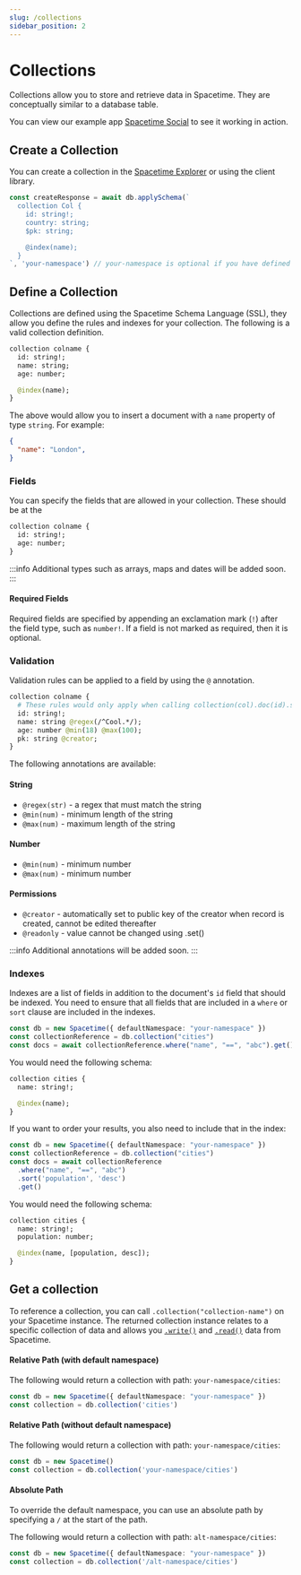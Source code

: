 ```yaml
---
slug: /collections
sidebar_position: 2
---
```


# Collections

Collections allow you to store and retrieve data in Spacetime. They are conceptually similar to a database table.

You can view our example app [Spacetime Social](https://social.testnet.spacetime.xyz) to see it working in action.

## Create a Collection

You can create a collection in the [Spacetime Explorer](https://explorer.testnet.spacetime.xyz) or using the client library.

```ts
const createResponse = await db.applySchema(`
  collection Col {
    id: string!;
    country: string;
    $pk: string;

    @index(name);
  }
`, 'your-namespace') // your-namespace is optional if you have defined a default namespace
```

## Define a Collection

Collections are defined using the Spacetime Schema Language (SSL), they allow you define the rules and indexes for your collection. The following is a valid collection definition.

```graphql
collection colname {
  id: string!;
  name: string;
  age: number;

  @index(name);
}
```

The above would allow you to insert a document with a `name` property of type `string`. For example:

```json
{
  "name": "London",
}
```


### Fields

You can specify the fields that are allowed in your collection. These should be at the 

```graphql
collection colname {
  id: string!;
  age: number;
}
```

:::info
Additional types such as arrays, maps and dates will be added soon.
:::

#### Required Fields

Required fields are specified by appending an exclamation mark (`!`) after the field type, such as `number!`. If a field is not marked as required, then it is optional.


### Validation

Validation rules can be applied to a field by using the `@` annotation.

```graphql
collection colname {
  # These rules would only apply when calling collection(col).doc(id).set()
  id: string!;
  name: string @regex(/^Cool.*/);
  age: number @min(18) @max(100);
  pk: string @creator;
}
```

The following annotations are available:

#### String

 * `@regex(str)` - a regex that must match the string
 * `@min(num)` - minimum length of the string
 * `@max(num)` - maximum length of the string


#### Number

 * `@min(num)` - minimum number
 * `@max(num)` - minimum number


#### Permissions
 * `@creator` - automatically set to public key of the creator when record is created, cannot be edited thereafter
 * `@readonly` - value cannot be changed using .set()


:::info
Additional annotations will be added soon.
:::


### Indexes

Indexes are a list of fields in addition to the document's `id` field that should be indexed. You need to ensure that all fields that are included in a `where` or `sort` clause are included in the indexes.

```ts
const db = new Spacetime({ defaultNamespace: "your-namespace" })
const collectionReference = db.collection("cities")
const docs = await collectionReference.where("name", "==", "abc").get()
```

You would need the following schema:

```graphql
collection cities {
  name: string!;

  @index(name);
}
```

If you want to order your results, you also need to include that in the index:

```ts
const db = new Spacetime({ defaultNamespace: "your-namespace" })
const collectionReference = db.collection("cities")
const docs = await collectionReference
  .where("name", "==", "abc")
  .sort('population', 'desc')
  .get()
```

You would need the following schema:


```graphql
collection cities {
  name: string!;
  population: number;

  @index(name, [population, desc]);
}
```


## Get a collection

To reference a collection, you can call `.collection("collection-name")` on your Spacetime instance. The returned collection instance relates to a specific collection of data and allows you [`.write()`](/write) and [`.read()`](/read) data from Spacetime.


#### Relative Path (with default namespace)

The following would return a collection with path: `your-namespace/cities`:

```ts
const db = new Spacetime({ defaultNamespace: "your-namespace" })
const collection = db.collection('cities')
```

#### Relative Path (without default namespace)

The following would return a collection with path: `your-namespace/cities`:

```ts
const db = new Spacetime()
const collection = db.collection('your-namespace/cities')
```

#### Absolute Path

To override the default namespace, you can use an absolute path by specifying a `/` at the start of the path. 

The following would return a collection with path: `alt-namespace/cities`:

```ts
const db = new Spacetime({ defaultNamespace: "your-namespace" })
const collection = db.collection('/alt-namespace/cities')
```


